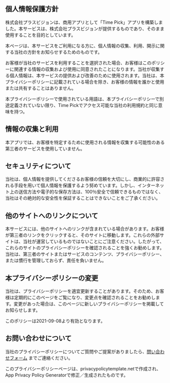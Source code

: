 ## 個人情報保護方針

株式会社プラスビジョンは、商用アプリとして「Time Pick」アプリを構築しました。本サービスは、株式会社プラスビジョンが提供するものであり、そのまま使用することを目的としています。

本ページは、本サービスをご利用になる方に、個人情報の収集、利用、開示に関する当社の方針をお知らせするためのものです。

お客様が当社のサービスを利用することを選択された場合、お客様はこのポリシーに関連する情報の収集および使用に同意されたことになります。当社が収集する個人情報は、本サービスの提供および改善のために使用されます。当社は、本プライバシーポリシーに記載されている場合を除き、お客様の情報を誰かと使用または共有することはありません。

本プライバシーポリシーで使用されている用語は、本プライバシーポリシーで別途定義されていない限り、Time Pickでアクセス可能な当社の利用規約と同じ意味を持つ。

## 情報の収集と利用

本アプリでは、お客様を特定するために使用される情報を収集する可能性のある第三者のサービスを使用していません。

## セキュリティについて

当社は、個人情報を提供してくださるお客様の信頼を大切にし、商業的に許容される手段を用いて個人情報を保護するよう努めています。しかし、インターネット上の送信方法や電子的な保存方法は、100％安全で信頼できるものではなく、当社はその絶対的な安全性を保証することはできないことをご了承ください。

## 他のサイトへのリンクについて

本サービスには、他のサイトへのリンクが含まれている場合があります。お客様が第三者のリンクをクリックすると、そのサイトに移動します。これらの外部サイトは、当社が運営しているものではないことにご注意ください。したがって、これらのサイトのプライバシーポリシーを確認されることを強くお勧めします。当社は、第三者のサイトまたはサービスのコンテンツ、プライバシーポリシー、または慣行を管理しておらず、責任を負いません。

## 本プライバシーポリシーの変更

当社は、プライバシーポリシーを適宜更新することがあります。そのため、お客様は定期的にこのページをご覧になり、変更点を確認されることをお勧めします。変更があった場合は、このページに新しいプライバシーポリシーを掲載してお知らせします。

このポリシーは2021-09-08より有効となります。

## お問い合わせについて

当社のプライバシーポリシーについてご質問やご提案がありましたら、[問い合わせフォーム](https://docs.google.com/forms/d/e/1FAIpQLSenOvWW6Fvub8zOfIiyYGobX0_i1crWnSdjLPwX7VIKZM6-2Q/viewform) までご連絡ください。

このプライバシーポリシーページは、privacypolicytemplate.netで作成され、App Privacy Policy Generatorで修正／生成されたものです。
